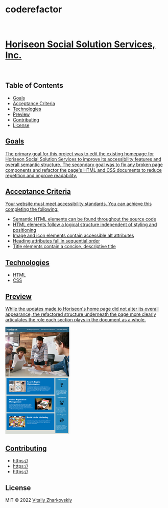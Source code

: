 

# coderefactor

<br>
<h1><a href="https://vitaliyzhark.github.io/coderefactor/" target="_blank"> Horiseon Social Solution Services, Inc. </a></h1>
<br>
<h2>Table of Contents</h2>

<ul>
  <li><a href="#Goals">Goals</li>
  <li><a href="#Acceptance Criteria">Acceptance Criteria</li>
  <li><a href="#Technologies">Technologies</li>
  <li><a href="#Preview">Preview</li>
  <li><a href="#Contributing">Contributing</li>
  <li><a href="#License">License</li>
</ul>

<h2 id="Goals">Goals</h2>
<p>The primary goal for this project was to edit the existing homepage for Horiseon Social Solution Services to improve its accessibility features and overall semantic structure. The secondary goal was to fix any broken page components and refactor the page's HTML and CSS documents to reduce repetition and improve readability.</p>

<h2 id="Acceptance Criteria">Acceptance Criteria</h2>
<text>Your website must meet accessibility standards. You can achieve this completing the following:</text>
<ul>
  <li>Semantic HTML elements can be found throughout the source code</li>
  <li>HTML elements follow a logical structure independent of styling and positioning</li>
  <li>Image and icon elements contain accessible alt attributes</li>
  <li>Heading attributes fall in sequential order</li>
  <li>Title elements contain a concise, descriptive title</li>
</ul>

<h2 id="Technologies">Technologies</h2>
<ul>
  <li>HTML </li>
  <li>CSS </li>
</ul>

<h2 id="Preview">Preview</h2>
<p>While the updates made to Horiseon's home page did not alter its overall appearance, the refactored structure underneath the page more clearly articulates the role each section plays in the document as a whole.</p>
<img src="https://raw.githubusercontent.com/VitaliyZhark/coderefactor/main/assets/screenshots/horiseon-homepage.png" width="200px">

<h2 id="Contributing">Contributing</h2>
<ul>
  <li><a href="https://github.com/">https://</a></li>
  <li><a href="https://github.com/">https://</a></li>
  <li><a href="https://github.com/">https://</a></li>
</ul>

<h2 id="License">License</h2>
<p> MIT &copy; 2022 <a href="https://github.com/VitaliyZhark/">Vitaliy Zharkovskiy </a></p>


